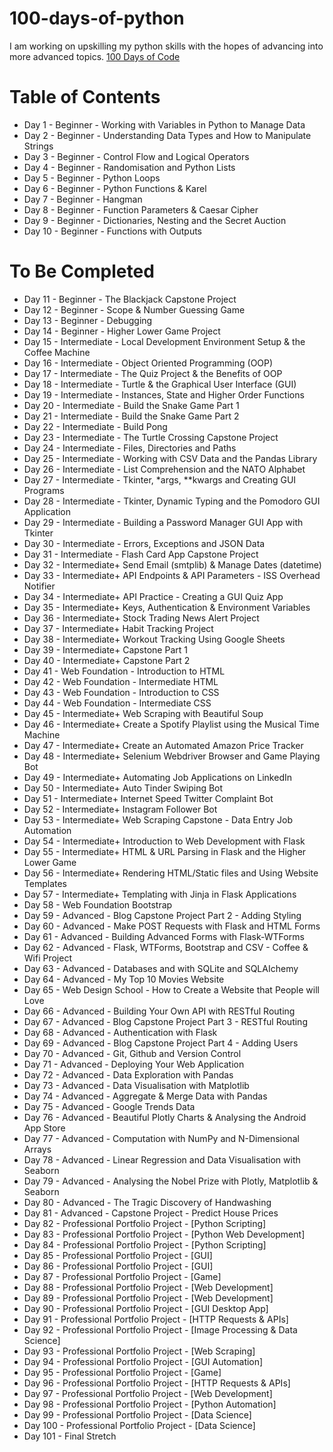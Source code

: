# 100-days-of-python
 
I am working on upskilling my python skills with the hopes of advancing into more advanced topics.
[100 Days of Code](https://www.udemy.com/course/100-days-of-code/?couponCode=LEADERSALE24B)


# Table of Contents
- Day 1 - Beginner - Working with Variables in Python to Manage Data
- Day 2 - Beginner - Understanding Data Types and How to Manipulate Strings
- Day 3 - Beginner - Control Flow and Logical Operators
- Day 4 - Beginner - Randomisation and Python Lists
- Day 5 - Beginner - Python Loops
- Day 6 - Beginner - Python Functions & Karel
- Day 7 - Beginner - Hangman
- Day 8 - Beginner - Function Parameters & Caesar Cipher
- Day 9 - Beginner - Dictionaries, Nesting and the Secret Auction
- Day 10 - Beginner - Functions with Outputs

# To Be Completed
- Day 11 - Beginner - The Blackjack Capstone Project
- Day 12 - Beginner - Scope & Number Guessing Game
- Day 13 - Beginner - Debugging
- Day 14 - Beginner - Higher Lower Game Project
- Day 15 - Intermediate - Local Development Environment Setup & the Coffee Machine
- Day 16 - Intermediate - Object Oriented Programming (OOP)
- Day 17 - Intermediate - The Quiz Project & the Benefits of OOP
- Day 18 - Intermediate - Turtle & the Graphical User Interface (GUI)
- Day 19 - Intermediate - Instances, State and Higher Order Functions
- Day 20 - Intermediate - Build the Snake Game Part 1
- Day 21 - Intermediate - Build the Snake Game Part 2
- Day 22 - Intermediate - Build Pong
- Day 23 - Intermediate - The Turtle Crossing Capstone Project
- Day 24 - Intermediate - Files, Directories and Paths
- Day 25 - Intermediate - Working with CSV Data and the Pandas Library
- Day 26 - Intermediate - List Comprehension and the NATO Alphabet
- Day 27 - Intermediate - Tkinter, *args, **kwargs and Creating GUI Programs
- Day 28 - Intermediate - Tkinter, Dynamic Typing and the Pomodoro GUI Application
- Day 29 - Intermediate - Building a Password Manager GUI App with Tkinter
- Day 30 - Intermediate - Errors, Exceptions and JSON Data
- Day 31 - Intermediate - Flash Card App Capstone Project
- Day 32 - Intermediate+ Send Email (smtplib) & Manage Dates (datetime)
- Day 33 - Intermediate+ API Endpoints & API Parameters - ISS Overhead Notifier
- Day 34 - Intermediate+ API Practice - Creating a GUI Quiz App
- Day 35 - Intermediate+ Keys, Authentication & Environment Variables
- Day 36 - Intermediate+ Stock Trading News Alert Project
- Day 37 - Intermediate+ Habit Tracking Project
- Day 38 - Intermediate+ Workout Tracking Using Google Sheets
- Day 39 - Intermediate+ Capstone Part 1
- Day 40 - Intermediate+ Capstone Part 2
- Day 41 - Web Foundation - Introduction to HTML
- Day 42 - Web Foundation - Intermediate HTML
- Day 43 - Web Foundation - Introduction to CSS
- Day 44 - Web Foundation - Intermediate CSS
- Day 45 - Intermediate+ Web Scraping with Beautiful Soup
- Day 46 - Intermediate+ Create a Spotify Playlist using the Musical Time Machine
- Day 47 - Intermediate+ Create an Automated Amazon Price Tracker
- Day 48 - Intermediate+ Selenium Webdriver Browser and Game Playing Bot
- Day 49 - Intermediate+ Automating Job Applications on LinkedIn
- Day 50 - Intermediate+ Auto Tinder Swiping Bot
- Day 51 - Intermediate+ Internet Speed Twitter Complaint Bot
- Day 52 - Intermediate+ Instagram Follower Bot
- Day 53 - Intermediate+ Web Scraping Capstone - Data Entry Job Automation
- Day 54 - Intermediate+ Introduction to Web Development with Flask
- Day 55 - Intermediate+ HTML & URL Parsing in Flask and the Higher Lower Game
- Day 56 - Intermediate+ Rendering HTML/Static files and Using Website Templates
- Day 57 - Intermediate+ Templating with Jinja in Flask Applications
- Day 58 - Web Foundation Bootstrap
- Day 59 - Advanced - Blog Capstone Project Part 2 - Adding Styling
- Day 60 - Advanced - Make POST Requests with Flask and HTML Forms
- Day 61 - Advanced - Building Advanced Forms with Flask-WTForms
- Day 62 - Advanced - Flask, WTForms, Bootstrap and CSV - Coffee & Wifi Project
- Day 63 - Advanced - Databases and with SQLite and SQLAIchemy
- Day 64 - Advanced - My Top 10 Movies Website
- Day 65 - Web Design School - How to Create a Website that People will Love
- Day 66 - Advanced - Building Your Own API with RESTful Routing
- Day 67 - Advanced - Blog Capstone Project Part 3 - RESTful Routing
- Day 68 - Advanced - Authentication with Flask
- Day 69 - Advanced - Blog Capstone Project Part 4 - Adding Users
- Day 70 - Advanced - Git, Github and Version Control
- Day 71 - Advanced - Deploying Your Web Application
- Day 72 - Advanced - Data Exploration with Pandas
- Day 73 - Advanced - Data Visualisation with Matplotlib
- Day 74 - Advanced - Aggregate & Merge Data with Pandas
- Day 75 - Advanced - Google Trends Data
- Day 76 - Advanced - Beautiful Plotly Charts & Analysing the Android App Store
- Day 77 - Advanced - Computation with NumPy and N-Dimensional Arrays
- Day 78 - Advanced - Linear Regression and Data Visualisation with Seaborn
- Day 79 - Advanced - Analysing the Nobel Prize with Plotly, Matplotlib & Seaborn
- Day 80 - Advanced - The Tragic Discovery of Handwashing
- Day 81 - Advanced - Capstone Project - Predict House Prices
- Day 82 - Professional Portfolio Project - [Python Scripting]
- Day 83 - Professional Portfolio Project - [Python Web Development]
- Day 84 - Professional Portfolio Project - [Python Scripting]
- Day 85 - Professional Portfolio Project - [GUI]
- Day 86 - Professional Portfolio Project - [GUI]
- Day 87 - Professional Portfolio Project - [Game]
- Day 88 - Professional Portfolio Project - [Web Development]
- Day 89 - Professional Portfolio Project - [Web Development]
- Day 90 - Professional Portfolio Project - [GUI Desktop App]
- Day 91 - Professional Portfolio Project - [HTTP Requests & APIs]
- Day 92 - Professional Portfolio Project - [Image Processing & Data Science]
- Day 93 - Professional Portfolio Project - [Web Scraping]
- Day 94 - Professional Portfolio Project - [GUI Automation]
- Day 95 - Professional Portfolio Project - [Game]
- Day 96 - Professional Portfolio Project - [HTTP Requests & APIs]
- Day 97 - Professional Portfolio Project - [Web Development]
- Day 98 - Professional Portfolio Project - [Python Automation]
- Day 99 - Professional Portfolio Project - [Data Science]
- Day 100 - Professional Portfolio Project - [Data Science]
- Day 101 - Final Stretch
